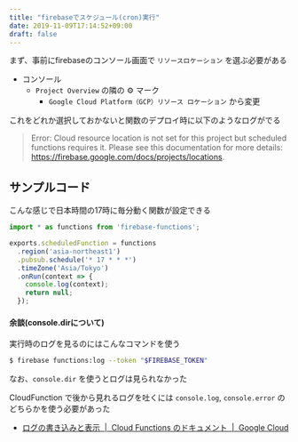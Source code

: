 ```yaml
---
title: "firebaseでスケジュール(cron)実行"
date: 2019-11-09T17:14:52+09:00
draft: false
---
```


まず、事前にfirebaseのコンソール画面で `リソースロケーション` を選ぶ必要がある

- コンソール
  - `Project Overview` の隣の ⚙ マーク
    - `Google Cloud Platform（GCP）リソース ロケーション` から変更

これをどれか選択しておかないと関数のデプロイ時に以下のようなログがでる

> Error: Cloud resource location is not set for this project but scheduled functions requires it. Please see this documentation for more details: https://firebase.google.com/docs/projects/locations.


## サンプルコード

こんな感じで日本時間の17時に毎分動く関数が設定できる

```ts
import * as functions from 'firebase-functions';

exports.scheduledFunction = functions
  .region('asia-northeast1')
  .pubsub.schedule('* 17 * * *')
  .timeZone('Asia/Tokyo')
  .onRun(context => {
    console.log(context);
    return null;
  });
```

#### 余談(console.dirについて)

実行時のログを見るのにはこんなコマンドを使う

```bash
$ firebase functions:log --token "$FIREBASE_TOKEN"
```

なお、`console.dir` を使うとログは見られなかった

CloudFunction で後から見れるログを吐くには `console.log`, `console.error` のどちらかを使う必要があった

- [ログの書き込みと表示  |  Cloud Functions のドキュメント  |  Google Cloud](https://cloud.google.com/functions/docs/monitoring/logging)

